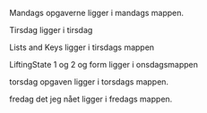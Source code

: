 
Mandags opgaverne ligger i mandags mappen.

Tirsdag ligger i tirsdag
 


Lists and Keys ligger i tirsdags mappen 


LiftingState 1 og 2 og form ligger i onsdagsmappen

torsdag opgaven ligger i torsdags mappen. 


fredag det jeg nået ligger i fredags mappen. 
